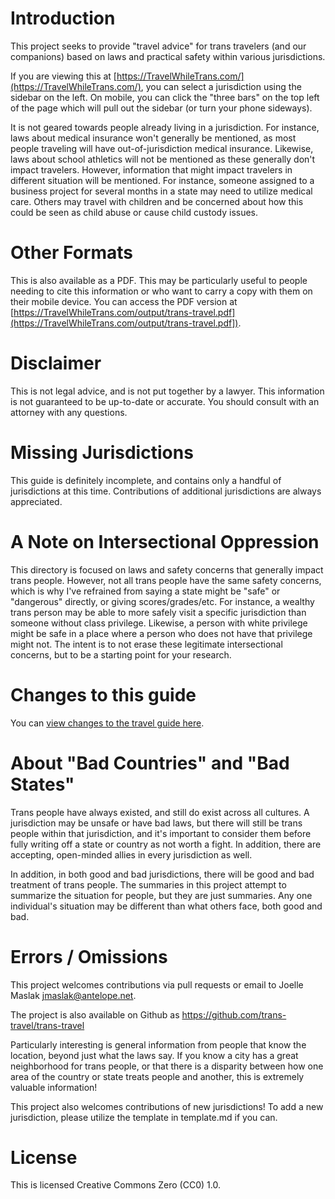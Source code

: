 # Introduction

This project seeks to provide "travel advice" for trans travelers
(and our companions) based on laws and practical
safety within various jurisdictions.

If you are viewing this at
[https://TravelWhileTrans.com/](https://TravelWhileTrans.com/),
you can select a jurisdiction using the sidebar on the left. On mobile,
you can click the "three bars" on the top left of the page which will
pull out the sidebar (or turn your phone sideways).

It is not geared towards people already living in a jurisdiction.
For instance, laws about medical insurance won't
generally be mentioned, as most people traveling will have
out-of-jurisdiction medical insurance. Likewise, laws about school
athletics will not be mentioned as these generally don't impact
travelers.  However, information that might impact travelers in
different situation will be mentioned. For instance, someone assigned to
a business project for several months in a state may need to utilize
medical care. Others may travel with children and be concerned about how
this could be seen as child abuse or cause child custody issues.

# Other Formats

This is also available as a PDF. This may be particularly useful to
people needing to cite this information or who want to carry a copy with
them on their mobile device.  You can access the PDF version at
[https://TravelWhileTrans.com/output/trans-travel.pdf](https://TravelWhileTrans.com/output/trans-travel.pdf]).

# Disclaimer

This is not legal advice, and is not put together by a lawyer.  This
information is not guaranteed to be up-to-date or accurate.  You
should consult with an attorney with any questions.

# Missing Jurisdictions

This guide is definitely incomplete, and contains only a handful of
jurisdictions at this time.  Contributions of additional jurisdictions
are always appreciated.

# A Note on Intersectional Oppression

This directory is focused on laws and safety concerns that generally
impact trans people. However, not all trans people have the same safety
concerns, which is why I've refrained from saying a state might be
"safe" or "dangerous" directly, or giving scores/grades/etc.  For
instance, a wealthy trans person may be able to more safely visit a
specific jurisdiction than someone without class privilege. Likewise, a
person with white privilege might be safe in a place where a person who
does not have that privilege might not.  The intent is to not erase
these legitimate intersectional concerns, but to be a starting point for
your research.

# Changes to this guide

You can [view changes to the travel guide here](changes.md).

# About "Bad Countries" and "Bad States"

Trans people have always existed, and still do exist across all
cultures. A jurisdiction may be unsafe or have bad laws, but there will
still be trans people within that jurisdiction, and it's important to
consider them before fully writing off a state or country as not worth a
fight. In addition, there are accepting, open-minded allies in every
jurisdiction as well.

In addition, in both good and bad jurisdictions, there will be good and
bad treatment of trans people. The summaries in this project attempt to
summarize the situation for people, but they are just summaries. Any one
individual's situation may be different than what others face, both good
and bad.

# Errors / Omissions

This project welcomes contributions via pull requests or email to
Joelle Maslak <a href="mailto:jmaslak@antelope.net">jmaslak@antelope.net</a>.

The project is also available on Github as <a
href="https://github.com/trans-travel/trans-travel">https://github.com/trans-travel/trans-travel</a>

Particularly interesting is general information from people that know
the location, beyond just what the laws say. If you know a city has a
great neighborhood for trans people, or that there is a disparity
between how one area of the country or state treats people and another,
this is extremely valuable information!

This project also welcomes contributions of new jurisdictions!
To add a new jurisdiction, please utilize the template in template.md if
you can.

# License

This is licensed Creative Commons Zero (CC0) 1.0.
